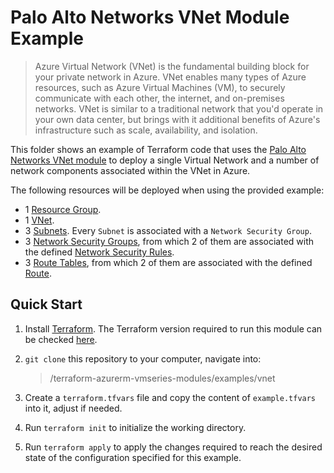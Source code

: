 # Palo Alto Networks VNet Module Example

>Azure Virtual Network (VNet) is the fundamental building block for your private network in Azure. VNet enables many types of Azure resources, such as Azure Virtual Machines (VM), to securely communicate with each other, the internet, and on-premises networks. VNet is similar to a traditional network that you'd operate in your own data center, but brings with it additional benefits of Azure's infrastructure such as scale, availability, and isolation.

This folder shows an example of Terraform code that uses the [Palo Alto Networks VNet module](https://github.com/PaloAltoNetworks/terraform-azurerm-vmseries-modules/tree/develop/modules/vnet) to deploy a single Virtual Network and a number of network components associated within the VNet in Azure. 

The following resources will be deployed when using the provided example:
* 1 [Resource Group](https://docs.microsoft.com/en-us/azure/azure-resource-manager/management/manage-resource-groups-portal#what-is-a-resource-group).
* 1 [VNet](https://docs.microsoft.com/en-us/azure/virtual-network/virtual-networks-overview).
* 3 [Subnets](https://docs.microsoft.com/en-us/azure/virtual-network/virtual-network-manage-subnet). Every `Subnet` is associated with a `Network Security Group`.
* 3 [Network Security Groups](https://docs.microsoft.com/en-us/azure/virtual-network/network-security-groups-overview), from which 2 of them are associated with the defined [Network Security Rules](https://docs.microsoft.com/en-us/azure/virtual-network/network-security-groups-overview#security-rules).
* 3 [Route Tables](https://docs.microsoft.com/en-us/azure/virtual-network/manage-route-table), from which 2 of them are associated with the defined [Route](https://docs.microsoft.com/en-us/azure/virtual-network/manage-route-table#create-a-route).

## Quick Start

1. Install [Terraform](https://www.terraform.io/). The Terraform version required to run this module can be checked [here](./versions.tf).
1. `git clone` this repository to your computer, navigate into:

    >/terraform-azurerm-vmseries-modules/examples/vnet

1. Create a `terraform.tfvars` file and copy the content of `example.tfvars` into it, adjust if needed.
1. Run `terraform init` to initialize the working directory.
1. Run `terraform apply` to apply the changes required to reach the desired state of the configuration specified for this example.
